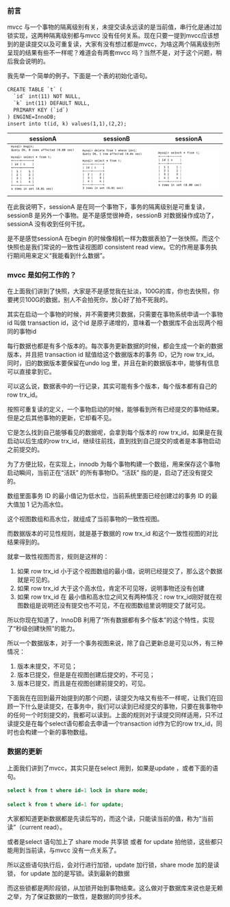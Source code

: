 ### 前言

mvcc 与一个事物的隔离级别有关，未提交读永远读的是当前值，串行化是通过加锁实现，这两种隔离级别都与mvcc 没有任何关系。现在只要一提到mvcc应该想到的是读提交以及可重复读，大家有没有想过都是mvcc，为啥这两个隔离级别所呈现的结果有些不一样呢？难道会有两套mvcc 吗？当然不是，对于这个问题，稍后我会说明的。

我先举一个简单的例子。下面是一个表的初始化语句。

```mysql
CREATE TABLE `t` (
  `id` int(11) NOT NULL,
  `k` int(11) DEFAULT NULL,
  PRIMARY KEY (`id`)
) ENGINE=InnoDB;
insert into t(id, k) values(1,1),(2,2);
```

|                       sessionA                       |                      sessionB                       |                       sessionA                       |
| :--------------------------------------------------: | :-------------------------------------------------: | :--------------------------------------------------: |
| ![image-20240228232003186](../images/sessionA_1.png) | ![image-20240228232024486](../images/session_b.png) | ![image-20240228232046410](../images/sessionA_2.png) |

在此我说明下，sessionA 是在同一个事物下，事务的隔离级别是可重复读，sessionB 是另外一个事物。是不是感觉很神奇，sessionB 对数据操作成功了，sessionA 没有收到任何干扰。

是不是感觉sessionA 在begin 的时候像相机一样为数据表拍了一张快照。而这个快照也是我们常说的一致性读视图即 consistent read view。它的作用是事务执行期间用来定义“我能看到什么数据”。

### mvcc 是如何工作的？

在上面我们讲到了快照，大家是不是感觉我在扯淡，100G的库，你也去快照，你要拷贝100G的数据，别人不会拍死你，放心好了拍不死我的。

其实在启动一个事物的时候，并不需要拷贝数据，只需要在事物系统申请一个事物id 叫做 transaction id，这个id 是原子递增的，意味着一个数据库不会出现两个相同的事物id

每行数据也都是有多个版本的。每次事务更新数据的时候，都会生成一个新的数据版本，并且把 transaction id 赋值给这个数据版本的事务 ID，记为 row trx_id。同时，旧的数据版本要保留在undo log 里，并且在新的数据版本中，能够有信息可以直接拿到它。

可以这么说，数据表中的一行记录，其实可能有多个版本，每个版本都有自己的row trx_id。

按照可重复读的定义，一个事物启动的时候，能够看到所有已经提交的事物结果。但是之后其他事物的更新，它却看不见。

它是怎么找到自己能够看见的数据呢，会拿到每个版本的 row trx_id，如果是在我启动以后生成的row trx_id，继续往前找，直到找到自己提交的或者是本事物启动之前提交的。

为了方便比较，在实现上，innodb 为每个事物构建一个数组，用来保存这个事物启动瞬间，当前正在“活跃” 的所有事物ID。“活跃” 指的是，启动了还没有提交的。

数组里面事务 ID 的最小值记为低水位，当前系统里面已经创建过的事务 ID 的最大值加 1 记为高水位。

这个视图数组和高水位，就组成了当前事物的一致性视图。

而数据版本的可见性规则，就是基于数据的 row trx_id 和这个一致性视图的对比结果得到的。

就拿一致性视图而言，规则是这样的：

1. 如果 row trx_id 小于这个视图数组的最小值，说明已经提交了，那么这个数据就是可见的。
2. 如果 row trx_id 大于这个高水位，肯定不可见呀，说明事物还没有创建
3. 如果 row trx_id 在 最小值和高水位之间又有两种情况：row trx_id刚好就在视图数组是说明还没有提交也不可见，不在视图数组里说明提交了就可见。

所以你现在知道了，InnoDB 利用了“所有数据都有多个版本”的这个特性，实现了“秒级创建快照”的能力。

所以一个数据版本，对于一个事务视图来说，除了自己更新总是可见以外，有三种情况：

1. 版本未提交，不可见；
2. 版本已提交，但是是在视图创建后提交的，不可见；
3. 版本已提交，而且是在视图创建前提交的，可见。

下面我在在回到最开始提到的那个问题，读提交为啥又有些不一样呢，让我们在回顾一下什么是读提交，在事务中，我们可以读到已经提交的事物，只要在我事物中的任何一个时刻提交的，我都可以读到。上面的规则对于读提交同样适用，只不过读提交是在每个select语句都会去申请一个transaction id作为它的row trx_id，同时也会构建一个新的事物数组。

### 数据的更新

上面我们讲到了mvcc，其实只是在select 用到，如果是update ，或者下面的语句。

```sql
select k from t where id=1 lock in share mode;

select k from t where id=1 for update;
```

大家都知道更新数据都是先读后写的，而这个读，只能读当前的值，称为“当前读”（current read）。

或者是select 语句加上了 share mode 共享锁 或者 for update 拍他锁，这些都只能用到当前读，与mvcc 没有一点关系了。

所以这些语句执行后，会对行进行加锁，update 加行锁，share mode 加的是读锁， for update 加的是写锁。读到最新的数据

而这些锁都是两阶段锁，从加锁开始到事物结束。这么做对于数据库来说也是无赖之举，为了保证数据的一致性，是数据的同步技术。

